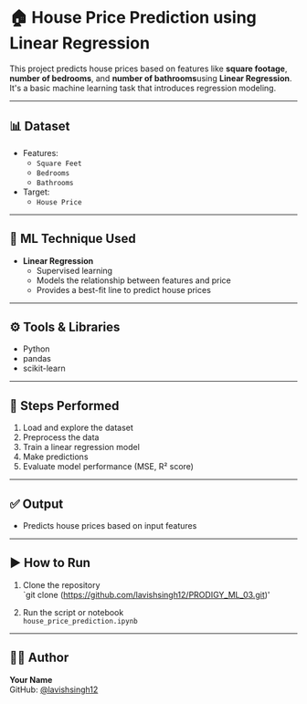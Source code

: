 # 🏠 House Price Prediction using Linear Regression

This project predicts house prices based on features like **square footage**, **number of bedrooms**, and **number of bathrooms**using **Linear Regression**.
It's a basic machine learning task that introduces regression modeling.

---

## 📊 Dataset

- Features:
  - `Square Feet`
  - `Bedrooms`
  - `Bathrooms`
- Target:
  - `House Price`

---

## 🧠 ML Technique Used

- **Linear Regression**
  - Supervised learning
  - Models the relationship between features and price
  - Provides a best-fit line to predict house prices

---

## ⚙️ Tools & Libraries

- Python
- pandas
- scikit-learn

---

## 📌 Steps Performed

1. Load and explore the dataset
2. Preprocess the data
3. Train a linear regression model
4. Make predictions
5. Evaluate model performance (MSE, R² score)

---

## ✅ Output

- Predicts house prices based on input features

---

## ▶️ How to Run

1. Clone the repository  
   `git clone (https://github.com/lavishsingh12/PRODIGY_ML_03.git)'

2. Run the script or notebook  
   `house_price_prediction.ipynb`

---

## 🧑‍💻 Author

**Your Name**  
GitHub: [@lavishsingh12](https://github.com/lavishsingh12)


